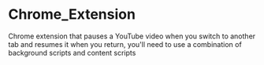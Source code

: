 # Chrome_Extension
Chrome extension that pauses a YouTube video when you switch to another tab and resumes it when you return, you'll need to use a combination of background scripts and content scripts
